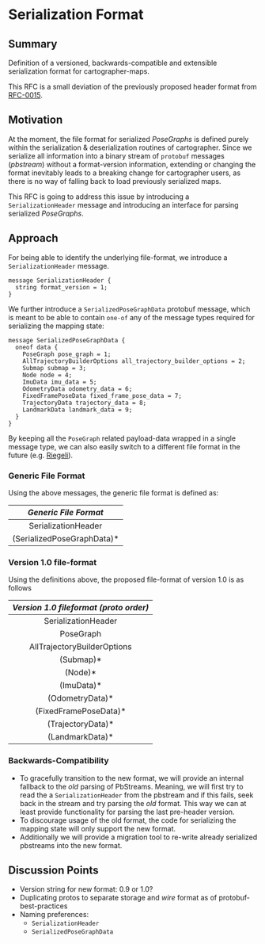 # Serialization Format

## Summary

[summary]: #summary

Definition of a versioned, backwards-compatible and extensible serialization format for cartographer-maps.

This RFC is a small deviation of the previously proposed header format from [RFC-0015](https://gitub.com/googlecartographer/rfc/text/0015-serialization-header.md).

## Motivation

[motivation]: #motivation

At the moment, the file format for serialized *PoseGraphs* is defined purely within the serialization & deserialization routines of cartographer. Since we serialize all information into a binary stream of `protobuf` messages (*pbstream*) without a format-version information, extending or changing the format inevitably leads to a breaking change for cartographer users, as there is no way of falling back to load previously serialized maps.

This RFC is going to address this issue by introducing a `SerializationHeader` message and introducing an interface for parsing serialized *PoseGraphs*.

## Approach

[approach]: #approach

For being able to identify the underlying file-format, we introduce a `SerializationHeader` message.

```
message SerializationHeader {
  string format_version = 1;
}
```

We further introduce a `SerializedPoseGraphData` protobuf message, which is meant to be able to contain `one-of` any of the message types required for serializing the mapping state:

```
message SerializedPoseGraphData {
  oneof data {
    PoseGraph pose_graph = 1;
    AllTrajectoryBuilderOptions all_trajectory_builder_options = 2;
    Submap submap = 3;
    Node node = 4;
    ImuData imu_data = 5;
    OdometryData odometry_data = 6;
    FixedFramePoseData fixed_frame_pose_data = 7;
    TrajectoryData trajectory_data = 8;
    LandmarkData landmark_data = 9;
  }
}
```

By keeping all the `PoseGraph` related payload-data wrapped in a single message type, we can also easily switch to a different file format in the future (e.g. [Riegeli](https://github.com/google/riegeli/)).

### Generic File Format
Using the above messages, the generic file format is defined as:

| *Generic File Format* |
| :---: |
| SerializationHeader |
| (SerializedPoseGraphData)* |

### Version 1.0 file-format

Using the definitions above, the proposed file-format of version 1.0 is as follows

|*Version 1.0 fileformat (proto order)*|
| :---: |
| SerializationHeader | 
|PoseGraph |
| AllTrajectoryBuilderOptions |
| (Submap)\* |
| (Node)\* | 
| (ImuData)\*| 
| (OdometryData)\* |
| (FixedFramePoseData)\* |
| (TrajectoryData)\* |
| (LandmarkData)\* |


### Backwards-Compatibility

* To gracefully transition to the new format, we will provide an internal fallback to the *old* parsing of PbStreams. 
Meaning, we will first try to read the a `SerializationHeader` from the pbstream and if this fails, seek back in the stream and try parsing the *old* format. This way we can at least provide functionality for parsing the last pre-header version.
* To discourage usage of the old format, the code for serializing the mapping state will only support the new format.
* Additionally we will provide a migration tool to re-write already serialized pbstreams into the new format.

## Discussion Points

[discussion]: #discussion
* Version string for new format: 0.9 or 1.0?
* Duplicating protos to separate storage and *wire* format as of protobuf-best-practices
* Naming preferences:
   	- `SerializationHeader`
   	- `SerializedPoseGraphData`




